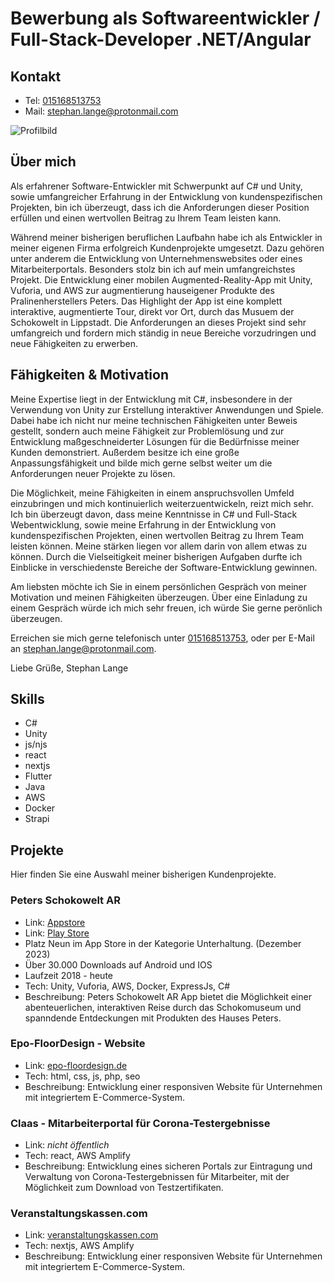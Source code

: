 # Bewerbung als Softwareentwickler / Full-Stack-Developer .NET/Angular

## Kontakt

- Tel: [015168513753](tel:015168513753)
- Mail: [stephan.lange@protonmail.com](mailto:stephan.lange@protonmail.com])

![Profilbild](/assets/imgs/001.png "Profilbild")

## Über mich

Als erfahrener Software-Entwickler mit Schwerpunkt auf C# und Unity, sowie umfangreicher Erfahrung in der Entwicklung von kundenspezifischen Projekten, bin ich überzeugt, dass ich die Anforderungen dieser Position erfüllen und einen wertvollen Beitrag zu Ihrem Team leisten kann.

Während meiner bisherigen beruflichen Laufbahn habe ich als Entwickler in meiner eigenen Firma erfolgreich Kundenprojekte umgesetzt. Dazu gehören unter anderem die Entwicklung von Unternehmenswebsites oder eines Mitarbeiterportals.
Besonders stolz bin ich auf mein umfangreichstes Projekt. Die Entwicklung einer mobilen Augmented-Reality-App mit Unity, Vuforia, und AWS zur augmentierung hauseigener Produkte des Pralinenherstellers Peters.
Das Highlight der App ist eine komplett interaktive, augmentierte Tour, direkt vor Ort, durch das Musuem der Schokowelt in Lippstadt.
Die Anforderungen an dieses Projekt sind sehr umfangreich und fordern mich ständig in neue Bereiche vorzudringen und neue Fähigkeiten zu erwerben.

## Fähigkeiten & Motivation

Meine Expertise liegt in der Entwicklung mit C#, insbesondere in der Verwendung von Unity zur Erstellung interaktiver Anwendungen und Spiele. Dabei habe ich nicht nur meine technischen Fähigkeiten unter Beweis gestellt, sondern auch meine Fähigkeit zur Problemlösung und zur Entwicklung maßgeschneiderter Lösungen für die Bedürfnisse meiner Kunden demonstriert.
Außerdem besitze ich eine große Anpassungsfähigkeit und bilde mich gerne selbst weiter um die Anforderungen neuer Projekte zu lösen.

Die Möglichkeit, meine Fähigkeiten in einem anspruchsvollen Umfeld einzubringen und mich kontinuierlich weiterzuentwickeln, reizt mich sehr. Ich bin überzeugt davon, dass meine Kenntnisse in C# und Full-Stack Webentwicklung, sowie meine Erfahrung in der Entwicklung von kundenspezifischen Projekten, einen wertvollen Beitrag zu Ihrem Team leisten können. Meine stärken liegen vor allem darin von allem etwas zu können. Durch die Vielseitigkeit meiner bisherigen Aufgaben durfte ich Einblicke in verschiedenste Bereiche der Software-Entwicklung gewinnen.

Am liebsten möchte ich Sie in einem persönlichen Gespräch von meiner Motivation und meinen Fähigkeiten überzeugen. Über eine Einladung zu einem Gespräch würde ich mich sehr freuen, ich würde Sie gerne perönlich überzeugen.

Erreichen sie mich gerne telefonisch unter [015168513753](tel:015168513753), oder per E-Mail an [stephan.lange@protonmail.com](mailto:stephan.lange@protonmail.com]).

Liebe Grüße,
Stephan Lange

## Skills

- C#
- Unity
- js/njs
- react
- nextjs
- Flutter
- Java
- AWS
- Docker
- Strapi

## Projekte

Hier finden Sie eine Auswahl meiner bisherigen Kundenprojekte.

### Peters Schokowelt AR

- Link: [Appstore](https://apps.apple.com/de/app/schokowelt/id1450756486)
- Link: [Play Store](https://play.google.com/store/apps/details?id=com.werkzeichen.Schokowelt&hl=de&gl=US&pli=1)
- Platz Neun im App Store in der Kategorie Unterhaltung. (Dezember 2023)
- Über 30.000 Downloads auf Android und IOS
- Laufzeit 2018 - heute
- Tech: Unity, Vuforia, AWS, Docker, ExpressJs, C#
- Beschreibung: Peters Schokowelt AR App bietet die Möglichkeit einer abenteuerlichen, interaktiven Reise durch das Schokomuseum und spanndende Entdeckungen mit Produkten des Hauses Peters.

### Epo-FloorDesign - Website

- Link: [epo-floordesign.de](www.epo-floordesign.com)
- Tech: html, css, js, php, seo
- Beschreibung: Entwicklung einer responsiven Website für Unternehmen mit integriertem E-Commerce-System.

### Claas - Mitarbeiterportal für Corona-Testergebnisse

- Link: _nicht öffentlich_
- Tech: react, AWS Amplify
- Beschreibung: Entwicklung eines sicheren Portals zur Eintragung und Verwaltung von Corona-Testergebnissen für Mitarbeiter, mit der Möglichkeit zum Download von Testzertifikaten.

### Veranstaltungskassen.com

- Link: [veranstaltungskassen.com](www.meinunternehmen.com)
- Tech: nextjs, AWS Amplify
- Beschreibung: Entwicklung einer responsiven Website für Unternehmen mit integriertem E-Commerce-System.

